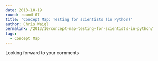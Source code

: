 ```yaml
---
date: 2013-10-19
round: round-07
title: 'Concept Map: Testing for scientists (in Python)'
author: Chris Waigl
permalink: /2013/10/concept-map-testing-for-scientists-in-python/
tags:
  - Concept Map
---
```

Looking forward to your comments![<img class="alignnone size-large wp-image-4865" alt="Testing for scientists" src="http://teaching.software-carpentry.org/wp-content/uploads/2013/10/PA190005-1024x768.jpg" width="707" height="530" />][1]

 [1]: http://teaching.software-carpentry.org/wp-content/uploads/2013/10/PA190005.jpg
